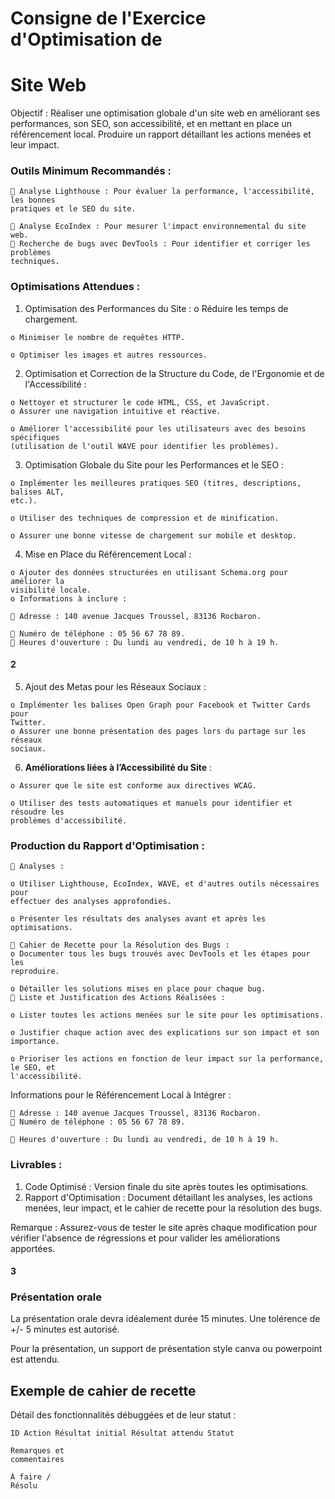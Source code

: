# Consigne de l'Exercice d'Optimisation de

# Site Web

Objectif : Réaliser une optimisation globale d'un site web en améliorant ses performances,
son SEO, son accessibilité, et en mettant en place un référencement local. Produire un
rapport détaillant les actions menées et leur impact.

### Outils Minimum Recommandés :

```
 Analyse Lighthouse : Pour évaluer la performance, l'accessibilité, les bonnes
pratiques et le SEO du site.
```
```
 Analyse EcoIndex : Pour mesurer l'impact environnemental du site web.
 Recherche de bugs avec DevTools : Pour identifier et corriger les problèmes
techniques.
```
### Optimisations Attendues :

1. Optimisation des Performances du Site :
    o Réduire les temps de chargement.

```
o Minimiser le nombre de requêtes HTTP.
```
```
o Optimiser les images et autres ressources.
```
2. Optimisation et Correction de la Structure du Code, de l'Ergonomie et de
    l'Accessibilité :

```
o Nettoyer et structurer le code HTML, CSS, et JavaScript.
o Assurer une navigation intuitive et réactive.
```
```
o Améliorer l'accessibilité pour les utilisateurs avec des besoins spécifiques
(utilisation de l'outil WAVE pour identifier les problèmes).
```
3. Optimisation Globale du Site pour les Performances et le SEO :

```
o Implémenter les meilleures pratiques SEO (titres, descriptions, balises ALT,
etc.).
```
```
o Utiliser des techniques de compression et de minification.
```
```
o Assurer une bonne vitesse de chargement sur mobile et desktop.
```
4. Mise en Place du Référencement Local :

```
o Ajouter des données structurées en utilisant Schema.org pour améliorer la
visibilité locale.
o Informations à inclure :
```
```
 Adresse : 140 avenue Jacques Troussel, 83136 Rocbaron.
```
```
 Numéro de téléphone : 05 56 67 78 89.
 Heures d'ouverture : Du lundi au vendredi, de 10 h à 19 h.
```

#### 2

5. Ajout des Metas pour les Réseaux Sociaux :

```
o Implémenter les balises Open Graph pour Facebook et Twitter Cards pour
Twitter.
o Assurer une bonne présentation des pages lors du partage sur les réseaux
sociaux.
```
6. **Améliorations liées à l’Accessibilité du Site** :

```
o Assurer que le site est conforme aux directives WCAG.
```
```
o Utiliser des tests automatiques et manuels pour identifier et résoudre les
problèmes d'accessibilité.
```
### Production du Rapport d'Optimisation :

```
 Analyses :
```
```
o Utiliser Lighthouse, EcoIndex, WAVE, et d'autres outils nécessaires pour
effectuer des analyses approfondies.
```
```
o Présenter les résultats des analyses avant et après les optimisations.
```
```
 Cahier de Recette pour la Résolution des Bugs :
o Documenter tous les bugs trouvés avec DevTools et les étapes pour les
reproduire.
```
```
o Détailler les solutions mises en place pour chaque bug.
 Liste et Justification des Actions Réalisées :
```
```
o Lister toutes les actions menées sur le site pour les optimisations.
```
```
o Justifier chaque action avec des explications sur son impact et son
importance.
```
```
o Prioriser les actions en fonction de leur impact sur la performance, le SEO, et
l'accessibilité.
```
Informations pour le Référencement Local à Intégrer :

```
 Adresse : 140 avenue Jacques Troussel, 83136 Rocbaron.
 Numéro de téléphone : 05 56 67 78 89.
```
```
 Heures d'ouverture : Du lundi au vendredi, de 10 h à 19 h.
```
### Livrables :

1. Code Optimisé : Version finale du site après toutes les optimisations.
2. Rapport d'Optimisation : Document détaillant les analyses, les actions menées,
    leur impact, et le cahier de recette pour la résolution des bugs.

Remarque : Assurez-vous de tester le site après chaque modification pour vérifier l'absence
de régressions et pour valider les améliorations apportées.


#### 3

### Présentation orale

La présentation orale devra idéalement durée 15 minutes. Une tolérence de +/- 5 minutes
est autorisé.

Pour la présentation, un support de présentation style canva ou powerpoint est attendu.

## Exemple de cahier de recette

Détail des fonctionnalités débuggées et de leur statut :

```
ID Action Résultat initial Résultat attendu Statut
```
```
Remarques et
commentaires
```

```
À faire /
Résolu
```